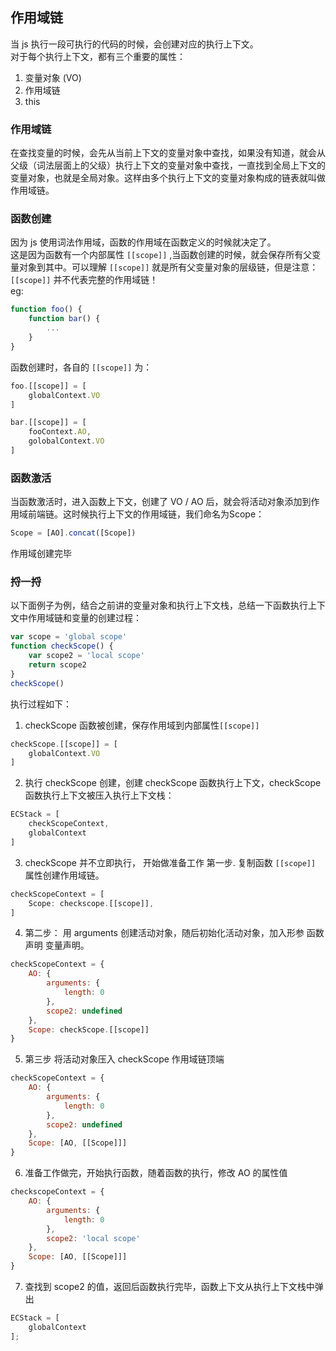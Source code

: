 ## 作用域链
当 js 执行一段可执行的代码的时候，会创建对应的执行上下文。<br>
对于每个执行上下文，都有三个重要的属性：
1. 变量对象 (VO)
2. 作用域链
3. this

### 作用域链
在查找变量的时候，会先从当前上下文的变量对象中查找，如果没有知道，就会从父级（词法层面上的父级）执行上下文的变量对象中查找，一直找到全局上下文的变量对象，也就是全局对象。这样由多个执行上下文的变量对象构成的链表就叫做作用域链。
### 函数创建
因为 js 使用词法作用域，函数的作用域在函数定义的时候就决定了。<br>
这是因为函数有一个内部属性 `[[scope]]` ,当函数创建的时候，就会保存所有父变量对象到其中。可以理解 `[[scope]]` 就是所有父变量对象的层级链，但是注意：`[[scope]]` 并不代表完整的作用域链！<br>
eg:
```js
function foo() {
    function bar() {
        ...
    }
}
```
函数创建时，各自的 `[[scope]]` 为：
```js
foo.[[scope]] = [
    globalContext.VO
]

bar.[[scope]] = [
    fooContext.AO,
    golobalContext.VO
]
```
### 函数激活
当函数激活时，进入函数上下文，创建了 VO / AO 后，就会将活动对象添加到作用域前端链。这时候执行上下文的作用域链，我们命名为Scope：
```js
Scope = [AO].concat([Scope])
```
作用域创建完毕
### 捋一捋
以下面例子为例，结合之前讲的变量对象和执行上下文栈，总结一下函数执行上下文中作用域链和变量的创建过程：
```js
var scope = 'global scope'
function checkScope() {
    var scope2 = 'local scope'
    return scope2
}
checkScope()
```
执行过程如下：
1. checkScope 函数被创建，保存作用域到内部属性`[[scope]]`
```js
checkScope.[[scope]] = [
    globalContext.VO
]
```
2. 执行 checkScope 创建，创建 checkScope 函数执行上下文，checkScope 函数执行上下文被压入执行上下文栈：
```js
ECStack = [
    checkScopeContext,
    globalContext
]
```
3. checkScope 并不立即执行， 开始做准备工作 第一步. 复制函数 `[[scope]]` 属性创建作用域链。
```js
checkScopeContext = [
    Scope: checkscope.[[scope]],
]
```
4. 第二步： 用 arguments 创建活动对象，随后初始化活动对象，加入形参 函数声明 变量声明。
```js
checkScopeContext = {
    AO: {
        arguments: {
            length: 0
        },
        scope2: undefined
    },
    Scope: checkScope.[[scope]]
}
```
5. 第三步 将活动对象压入 checkScope 作用域链顶端
```js
checkScopeContext = {
    AO: {
        arguments: {
            length: 0
        },
        scope2: undefined
    },
    Scope: [AO, [[Scope]]]
}
```
6. 准备工作做完，开始执行函数，随着函数的执行，修改 AO 的属性值
```js
checkscopeContext = {
    AO: {
        arguments: {
            length: 0
        },
        scope2: 'local scope'
    },
    Scope: [AO, [[Scope]]]
}
```
7. 查找到 scope2 的值，返回后函数执行完毕，函数上下文从执行上下文栈中弹出
```js
ECStack = [
    globalContext
];
```